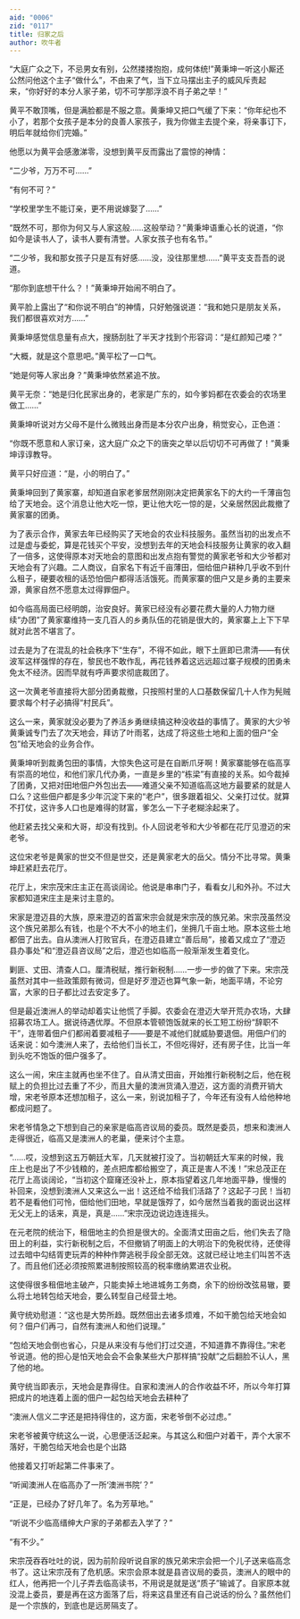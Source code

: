 ```yaml
---
aid: "0006"
zid: "0117"
title: 归家之后
author: 吹牛者
---
```


“大庭广众之下，不忌男女有别，公然搂搂抱抱，成何体统!”黄秉坤一听这小厮还公然问他这个主子“做什么”，不由来了气，当下立马摆出主子的威风斥责起来，“你好好的本分人家子弟，切不可学那浮浪不肖子弟之举！”

黄平不敢顶嘴，但是满脸都是不服之意。黄秉坤又把口气缓了下来：“你年纪也不小了，若那个女孩子是本分的良善人家孩子，我为你做主去提个亲，将亲事订下，明后年就给你们完婚。”

他愿以为黄平会感激涕零，没想到黄平反而露出了震惊的神情：

“二少爷，万万不可……”

“有何不可？”

“学校里学生不能订亲，更不用说嫁娶了……”

“既然不可，那你为何又与人家这般……这般举动？”黄秉坤语重心长的说道，“你如今是读书人了，读书人要有清誉。人家女孩子也有名节。”

“二少爷，我和那女孩子只是互有好感……没，没往那里想……”黄平支支吾吾的说道。

“那你到底想干什么？！”黄秉坤开始闹不明白了。

黄平脸上露出了“和你说不明白”的神情，只好勉强说道：“我和她只是朋友关系，我们都很喜欢对方……”

黄秉坤感觉信息量有点大，搜肠刮肚了半天才找到个形容词：“是红颜知己喽？”

“大概，就是这个意思吧。”黄平松了一口气。

“她是何等人家出身？”黄秉坤依然紧追不放。

黄平无奈：“她是归化民家出身的，老家是广东的，如今爹妈都在农委会的农场里做工……”

黄秉坤听说对方父母不是什么微贱出身而是本分农户出身，稍觉安心，正色道：

“你既不愿意和人家订亲，这大庭广众之下的唐突之举以后切切不可再做了！”黄秉坤谆谆教导。

黄平只好应道：“是，小的明白了。”

黄秉坤回到了黄家寨，却知道自家老爹居然刚刚决定把黄家名下的大约一千薄亩包给了天地会。这个消息让他大吃一惊，更让他大吃一惊的是，父亲居然因此裁撤了黄家寨的团勇。

为了表示合作，黄家去年已经购买了天地会的农业科技服务。虽然当初的出发点不过是虚与委蛇，算是花钱买个平安，没想到去年的天地会科技服务让黄家的收入翻了一倍多，这使得原本对天地会的意图和出发点抱有警觉的黄家老爷和大少爷都对天地会有了兴趣。二人商议，自家名下有近千亩薄田，佃给佃户耕种几乎收不到什么租子，硬要收租的话恐怕佃户都得活活饿死。而黄家寨的佃户又是乡勇的主要来源，黄家自然不愿意太过得罪佃户。

如今临高局面已经明朗，治安良好。黄家已经没有必要花费大量的人力物力继续“办团”了黄家寨维持一支几百人的乡勇队伍的花销是很大的，黄家寨上上下下早就对此苦不堪言了。

过去是为了在混乱的社会秩序下“生存”，不得不如此，眼下土匪即已肃清——有伏波军这样强悍的存在，黎民也不敢作乱，再花钱养着这远远超过寨子规模的团勇未免太不经济。因而早就有呼声要求彻底裁团了。

这一次黄老爷直接将大部分团勇裁撤，只按照村里的人口基数保留几十人作为髡贼要求每个村子必搞得“村民兵”。

这么一来，黄家就没必要为了养活乡勇继续搞这种没收益的事情了。黄家的大少爷黄秉诚专门去了次天地会，拜访了叶雨茗，达成了将这些土地和上面的佃户“全包”给天地会的业务合作。

黄秉坤听到裁勇包田的事情，大惊失色这可是在自断爪牙啊！黄家寨能够在临高享有崇高的地位，和他们家几代办勇，一直是乡里的“栋梁”有直接的关系。如今裁掉了团勇，又把对田地佃户外包出去——难道父亲不知道临高这地方最要紧的就是人口么？这些佃户都是多少年沉淀下来的“老户”，很多跟着祖父、父亲打过仗。就算不打仗，这许多人口也是难得的财富，爹怎么一下子老糊涂起来了。

他赶紧去找父亲和大哥，却没有找到。仆人回说老爷和大少爷都在花厅见澄迈的宋老爷。

这位宋老爷是黄家的世交不但是世交，还是黄家老大的岳父。情分不比寻常。黄秉坤赶紧赶去花厅。

花厅上，宋宗茂宋庄主正在高谈阔论。他说是串串门子，看看女儿和外孙。不过大家都知道宋庄主是来讨主意的。

宋家是澄迈县的大族，原来澄迈的首富宋宗会就是宋宗茂的族兄弟。宋宗茂虽然没这个族兄弟那么有钱，也是个不大不小的地主们，坐拥几千亩土地。原本这些土地都佃了出去。自从澳洲人打败官兵，在澄迈县建立“善后局”，接着又成立了“澄迈县办事处”和“澄迈县咨议局”之后，澄迈也如临高一般渐渐发生着变化。

剿匪、丈田、清查人口。厘清税赋，推行新税制……一步一步的做了下来。宋宗茂虽然对其中一些政策颇有微词，但是好歹澄迈也算气象一新，地面平靖，不论穷富，大家的日子都比过去安定多了。

但是最近澳洲人的举动却着实让他慌了手脚。农委会在澄迈大举开荒办农场，大肆招募农场工人。据说待遇优厚。不但原本管顿饱饭就来的长工短工纷纷“辞职不干”，连带着佃户们都闹着要减租子——要是不减他们就威胁要退佃。用佃户们的话来说：如今澳洲人来了，去给他们当长工，不但吃得好，还有房子住，比当一年到头吃不饱饭的佃户强多了。

这么一闹，宋庄主就再也坐不住了。自从清丈田亩，开始推行新税制之后，他在税赋上的负担比过去重了不少，而且大量的澳洲货涌入澄迈，这方面的消费开销大增，宋老爷原本还想加租子，这么一来，别说加租子了，今年还有没有人给他种地都成问题了。

宋老爷情急之下想到自己的亲家是临高咨议局的委员。既然是委员，想来和澳洲人走得很近，临高又是澳洲人的老巢，便来讨个主意。

“……哎，没想到这五万朝廷大军，几天就被打没了。当初朝廷大军来的时候，我庄上也是出了不少钱粮的，差点把库都给搬空了，真正是害人不浅！”宋总茂正在花厅上高谈阔论，“当初这个窟窿还没补上，原本指望着这几年地面平静，慢慢的补回来，没想到澳洲人又来这么一出！这还给不给我们活路了？这起子刁民！当初若不是看他们可怜，佃给他们田地，早就是饿殍了，如今居然当着我的面说出这样无父无上的话来，真是，真是……”宋宗茂边说边连连摇头。

在元老院的统治下，租佃地主的负担是很大的。全面清丈田亩之后，他们失去了隐田上的利益，实行新税制之后，不但撤销了明面上的大明治下的免税优待，还使得过去暗中勾结胥吏玩弄的种种作弊逃税手段全部无效。这就已经让地主们叫苦不迭了。而且他们还必须按照累进制按照较高的税率缴纳累进农业税。

这使得很多租佃地主破产，只能卖掉土地进城务工务商，余下的纷纷改弦易辙，要么将土地转包给天地会，要么转型自己经营土地。

黄守统劝慰道：“这也是大势所趋。既然佃出去诸多烦难，不如干脆包给天地会如何？佃户们再刁，自然有澳洲人和他们说理。”

“包给天地会倒也省心，只是从来没有与他们打过交道，不知道靠不靠得住。”宋老爷说道。他的担心是怕天地会会不会象某些大户那样搞“投献”之后翻脸不认人，黑了他的地。

黄守统当即表示，天地会是靠得住。自家和澳洲人的合作收益不坏，所以今年打算把成片的地连着上面的佃户一起包给天地会去耕种了

“澳洲人信义二字还是把持得住的，这方面，宋老爷倒不必过虑。”

宋老爷被黄守统这么一说，心思便活泛起来。与其这么和佃户对着干，弄个大家不落好，干脆包给天地会也是个出路

他接着又打听起第二件事来了。

“听闻澳洲人在临高办了一所‘澳洲书院’？”

“正是，已经办了好几年了。名为芳草地。”

“听说不少临高缙绅大户家的子弟都去入学了？”

“有不少。”

宋宗茂吞吞吐吐的说，因为前阶段听说自家的族兄弟宋宗会把一个儿子送来临高念书了。这让宋宗茂有了危机感。宋宗会原本就是县咨议局的委员，澳洲人的眼中的红人，他再把一个儿子弄去临高读书，不用说是就是送“质子”输诚了。自家原本就没混上委员，要是再在这方面落了后，将来这县里还有自己说话的份么？虽然他们是一个宗族的，到底也是远房隔支了。
